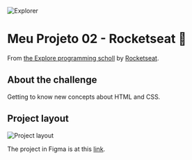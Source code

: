 ![Explorer](https://efficient-sloth-d85.notion.site/image/https%3A%2F%2Fs3-us-west-2.amazonaws.com%2Fsecure.notion-static.com%2F74dec54c-b44a-4c7e-adbd-f8a069b98b7b%2FCapa_Notion_-_Explorer.png?table=block&id=19dfbff7-b19c-47c5-9a28-6afa37d42543&spaceId=08f749ff-d06d-49a8-a488-9846e081b224&width=2000&userId=&cache=v2)

# Meu Projeto 02 - Rocketseat 🚀

From [the Explore programming scholl](https://www.rocketseat.com.br/explorer) by [Rocketseat](https://www.rocketseat.com.br/).

## About the challenge

Getting to know new concepts about HTML and CSS.

## Project layout

![Project layout](https://github.com/mayumayara/images-in-redeme0/assets/120471137/8468e012-ba9a-47cc-962f-2b006707d2c1)

The project in Figma is at this [link](https://www.figma.com/file/bMKvx1a6aSbaNx53hBAKsu/Explorer---Projeto-02-(Copy)-(Copy)?type=design&node-id=1%3A5&t=QhOJNn8ao60B3osQ-1).
